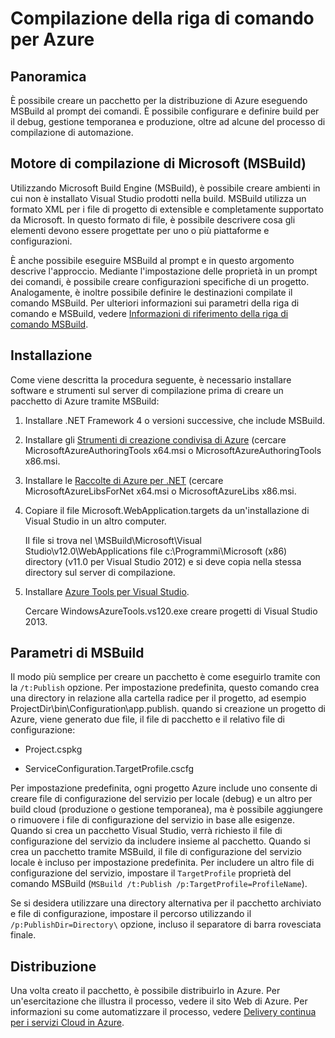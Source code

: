 <properties
   pageTitle="Compilazione della riga di comando per Azure | Microsoft Azure"
   description="Compilazione della riga di comando per Azure"
   services="visual-studio-online"
   documentationCenter="na"
   authors="TomArcher"
   manager="douge"
   editor="" />
<tags
   ms.service="multiple"
   ms.devlang="multiple"
   ms.topic="article"
   ms.tgt_pltfrm="na"
   ms.workload="na"
   ms.date="08/15/2016"
   ms.author="tarcher" />

# <a name="command-line-build-for-azure"></a>Compilazione della riga di comando per Azure

## <a name="overview"></a>Panoramica

È possibile creare un pacchetto per la distribuzione di Azure eseguendo MSBuild al prompt dei comandi. È possibile configurare e definire build per il debug, gestione temporanea e produzione, oltre ad alcune del processo di compilazione di automazione.


## <a name="microsoft-build-engine-msbuild"></a>Motore di compilazione di Microsoft (MSBuild)

Utilizzando Microsoft Build Engine (MSBuild), è possibile creare ambienti in cui non è installato Visual Studio prodotti nella build. MSBuild utilizza un formato XML per i file di progetto di extensible e completamente supportato da Microsoft. In questo formato di file, è possibile descrivere cosa gli elementi devono essere progettate per uno o più piattaforme e configurazioni.

È anche possibile eseguire MSBuild al prompt e in questo argomento descrive l'approccio. Mediante l'impostazione delle proprietà in un prompt dei comandi, è possibile creare configurazioni specifiche di un progetto. Analogamente, è inoltre possibile definire le destinazioni compilate il comando MSBuild. Per ulteriori informazioni sui parametri della riga di comando e MSBuild, vedere [Informazioni di riferimento della riga di comando MSBuild](https://msdn.microsoft.com/library/ms164311.aspx).

## <a name="installation"></a>Installazione

Come viene descritta la procedura seguente, è necessario installare software e strumenti sul server di compilazione prima di creare un pacchetto di Azure tramite MSBuild:

1. Installare .NET Framework 4 o versioni successive, che include MSBuild.

1. Installare gli [Strumenti di creazione condivisa di Azure](http://go.microsoft.com/fwlink/?LinkId=394615) (cercare MicrosoftAzureAuthoringTools x64.msi o MicrosoftAzureAuthoringTools x86.msi.

1. Installare le [Raccolte di Azure per .NET](http://go.microsoft.com/fwlink/?LinkId=394616) (cercare MicrosoftAzureLibsForNet x64.msi o MicrosoftAzureLibs x86.msi.

1. Copiare il file Microsoft.WebApplication.targets da un'installazione di Visual Studio in un altro computer.

    Il file si trova nel \MSBuild\Microsoft\Visual Studio\v12.0\WebApplications file c:\Programmi\Microsoft (x86) directory (v11.0 per Visual Studio 2012) e si deve copia nella stessa directory sul server di compilazione.

1. Installare [Azure Tools per Visual Studio](http://go.microsoft.com/fwlink/?LinkId=394616).

    Cercare WindowsAzureTools.vs120.exe creare progetti di Visual Studio 2013.

## <a name="msbuild-parameters"></a>Parametri di MSBuild

Il modo più semplice per creare un pacchetto è come eseguirlo tramite con la `/t:Publish` opzione. Per impostazione predefinita, questo comando crea una directory in relazione alla cartella radice per il progetto, ad esempio ProjectDir\bin\Configuration\app.publish\. quando si creazione un progetto di Azure, viene generato due file, il file di pacchetto e il relativo file di configurazione:

- Project.cspkg

- ServiceConfiguration.TargetProfile.cscfg

Per impostazione predefinita, ogni progetto Azure include uno consente di creare file di configurazione del servizio per locale (debug) e un altro per build cloud (produzione o gestione temporanea), ma è possibile aggiungere o rimuovere i file di configurazione del servizio in base alle esigenze. Quando si crea un pacchetto Visual Studio, verrà richiesto il file di configurazione del servizio da includere insieme al pacchetto. Quando si crea un pacchetto tramite MSBuild, il file di configurazione del servizio locale è incluso per impostazione predefinita. Per includere un altro file di configurazione del servizio, impostare il `TargetProfile` proprietà del comando MSBuild (`MSBuild /t:Publish /p:TargetProfile=ProfileName`).

Se si desidera utilizzare una directory alternativa per il pacchetto archiviato e file di configurazione, impostare il percorso utilizzando il `/p:PublishDir=Directory\` opzione, incluso il separatore di barra rovesciata finale.

## <a name="deployment"></a>Distribuzione

Una volta creato il pacchetto, è possibile distribuirlo in Azure. Per un'esercitazione che illustra il processo, vedere il sito Web di Azure. Per informazioni su come automatizzare il processo, vedere [Delivery continua per i servizi Cloud in Azure](./cloud-services/cloud-services-dotnet-continuous-delivery.md).
